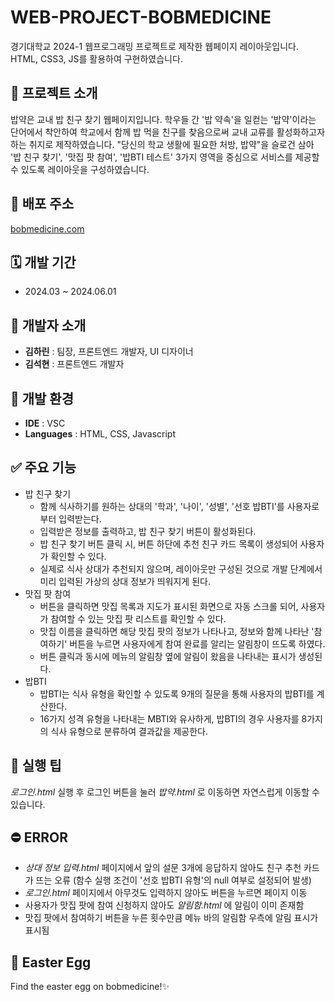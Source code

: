 # WEB-PROJECT-BOBMEDICINE
경기대학교 2024-1 웹프로그래밍 프로젝트로 제작한 웹페이지 레이아웃입니다. HTML, CSS3, JS를 활용하여 구현하였습니다.

##  🍚 프로젝트 소개
밥약은 교내 밥 친구 찾기 웹페이지입니다. 학우들 간 '밥 약속'을 일컫는 '밥약'이라는 단어에서 착안하여 학교에서 함께 밥 먹을 친구를 찾음으로써 교내 교류를 활성화하고자 하는 취지로 제작하였습니다. "당신의 학교 생활에 필요한 처방, 밥약"을 슬로건 삼아 '밥 친구 찾기', '맛집 팟 참여', '밥BTI 테스트' 3가지 영역을 중심으로 서비스를 제공할 수 있도록 레이아웃을 구성하였습니다. 

## 📍 배포 주소
[bobmedicine.com](http://myweb.kyonggi.ac.kr/users/202013756/web-project-bobmedicine/bobmedicine.html)

##  🗓️ 개발 기간 
 - 2024.03 ~ 2024.06.01
  
## 👤 개발자 소개 
- **김하린** : 팀장, 프론트엔드 개발자, UI 디자이너
- **김석현** : 프론트엔드 개발자

## 🚀 개발 환경
- **IDE** : VSC
- **Languages** : HTML, CSS, Javascript

## ✅ 주요 기능
- 밥 친구 찾기
  - 함께 식사하기를 원하는 상대의 '학과', '나이', '성별', '선호 밥BTI'를 사용자로부터 입력받는다.
  - 입력받은 정보를 출력하고, 밥 친구 찾기 버튼이 활성화된다.
  - 밥 친구 찾기 버튼 클릭 시, 버튼 하단에 추천 친구 카드 목록이 생성되어 사용자가 확인할 수 있다.
  - 실제로 식사 상대가 추천되지 않으며, 레이아웃만 구성된 것으로 개발 단계에서  미리 입력된 가상의 상대 정보가 띄워지게 된다. 
- 맛집 팟 참여
   - 버튼을 클릭하면 맛집 목록과 지도가 표시된 화면으로 자동 스크롤 되어, 사용자가 참여할 수 있는 맛집 팟 리스트를 확인할 수 있다.
   - 맛집 이름을 클릭하면 해당 맛집 팟의 정보가 나타나고, 정보와 함께 나타난 '참여하기' 버튼을 누르면 사용자에게 참여 완료를 알리는 알림창이 뜨도록 하였다.
   - 버튼 클릭과 동시에 메뉴의 알림창 옆에 알림이 왔음을 나타내는 표시가 생성된다. 
- 밥BTI
    - 밥BTI는 식사 유형을 확인할 수 있도록 9개의 질문을 통해 사용자의 밥BTI를 계산한다. 
    - 16가지 성격 유형을 나타내는 MBTI와 유사하게, 밥BTI의 경우 사용자를 8가지의 식사 유형으로 분류하여 결과값을 제공한다. 

## 🔑 실행 팁
 _로그인.html_ 실행 후 로그인 버튼을 눌러 _밥약.html_ 로 이동하면 자연스럽게 이동할 수 있습니다.

## ⛔ ERROR
- _상대 정보 입력.html_ 페이지에서 앞의 설문 3개에 응답하지 않아도 친구 추천 카드가 뜨는 오류 (함수 실행 조건이 '선호 밥BTI 유형'의 null 여부로 설정되어 발생)
- _로그인.html_ 페이지에서 아무것도 입력하지 않아도 버튼을 누르면 페이지 이동
- 사용자가 맛집 팟에 참여 신청하지 않아도 _알림함.html_ 에 알림이 이미 존재함
- 맛집 팟에서 참여하기 버튼을 누른 횟수만큼 메뉴 바의 알림함 우측에 알림 표시가 표시됨 

## 🥚 Easter Egg
Find the easter egg on bobmedicine!✨

